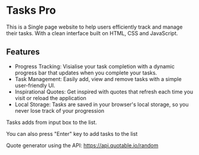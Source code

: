 # Tasks Pro

This is a Single page website to help users efficiently track and manage their tasks. With a clean interface built on HTML, CSS and JavaScript.

## Features
- Progress Tracking: Visialise your task completion with a dynamic progress bar that updates when you complete your tasks.
- Task Management: Easily add, view and remove tasks with a simple user-friendly UI.
- Inspirational Quotes: Get inspired with quotes that refresh each time you visit or reload the application
- Local Storage: Tasks are saved in your browser's local storage, so you never lose track of your progression


Tasks adds from input box to the list.

You can also press "Enter" key to add tasks to the list



Quote generator using the API: https://api.quotable.io/random
